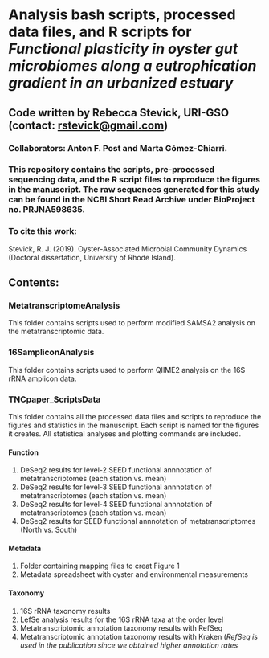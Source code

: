 # Analysis bash scripts, processed data files, and R scripts for *Functional plasticity in oyster gut microbiomes along a eutrophication gradient in an urbanized estuary*
## Code written by Rebecca Stevick, URI-GSO (contact: rstevick@gmail.com)
### Collaborators: Anton F. Post and Marta Gómez-Chiarri.

### This repository contains the scripts, pre-processed sequencing data, and the R script files to reproduce the figures in the manuscript. The raw sequences generated for this study can be found in the NCBI Short Read Archive under BioProject no. PRJNA598635.

### To cite this work: 
Stevick, R. J. (2019). Oyster-Associated Microbial Community Dynamics (Doctoral dissertation, University of Rhode Island).

## Contents:
### MetatranscriptomeAnalysis
This folder contains scripts used to perform modified SAMSA2 analysis on the metatranscriptomic data.

### 16SampliconAnalysis
This folder contains scripts used to perform QIIME2 analysis on the 16S rRNA amplicon data.

### TNCpaper_ScriptsData
This folder contains all the processed data files and scripts to reproduce the figures and statistics in the manuscript. Each script is named for the figures it creates. All statistical analyses and plotting commands are included. 
#### Function
1. DeSeq2 results for level-2 SEED functional annnotation of metatranscriptomes (each station vs. mean)
2. DeSeq2 results for level-3 SEED functional annnotation of metatranscriptomes (each station vs. mean)
3. DeSeq2 results for level-4 SEED functional annnotation of metatranscriptomes (each station vs. mean)
4. DeSeq2 results for SEED functional annnotation of metatranscriptomes (North vs. South)
#### Metadata
1. Folder containing mapping files to creat Figure 1
2. Metadata spreadsheet with oyster and environmental measurements
#### Taxonomy
1. 16S rRNA taxonomy results
2. LefSe analysis results for the 16S rRNA taxa at the order level
3. Metatranscriptomic annotation taxonomy results with RefSeq
4. Metatranscriptomic annotation taxonomy results with Kraken (_RefSeq is used in the publication since we obtained higher annotation rates_


